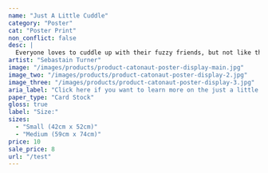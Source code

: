 ```yaml
---
name: "Just A Little Cuddle"
category: "Poster"
cat: "Poster Print"
non_conflict: false
desc: |
  Everyone loves to cuddle up with their fuzzy friends, but not like this.
artist: "Sebastain Turner"
image: "/images/products/product-catonaut-poster-display-main.jpg"
image_two: "/images/products/product-catonaut-poster-display-2.jpg"
image_three: "/images/products/product-catonaut-poster-display-3.jpg"
aria_label: "Click here if you want to learn more on the just a little cuddle poster."
paper_type: "Card Stock"
gloss: true
label: "Size:"
sizes:
  - "Small (42cm x 52cm)"
  - "Medium (59cm x 74cm)"
price: 10
sale_price: 8
url: "/test"
---
```

